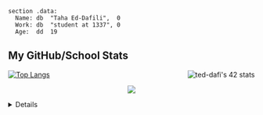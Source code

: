 
```assembly
section .data:
  Name: db  "Taha Ed-Dafili",  0
  Work: db  "student at 1337", 0
  Age:  dd  19
```

## **My GitHub/School Stats**
<a href="https://github.com/oakoudad/badge42"><img align='right' src="https://badge.mediaplus.ma/darkblue/ted-dafi" alt="ted-dafi's 42 stats" /></a>
[![Top Langs](https://github-readme-stats.vercel.app/api/top-langs/?username=Ayg0&theme=ayu-mirage&hide=html,makefile,css)](https://github.com/Ayg0/github-readme-stats)
<p align="center">
  <a href="https://github.com/Ayg0">
    <img src="https://komarev.com/ghpvc/?username=Ayg0&color=blue&style=flat)" />
  </a>
</p>
<details>
<p align="center">
  <a href="https://github.com/Ayg0">
    <img src="http://github-profile-summary-cards.vercel.app/api/cards/profile-details?username=Ayg0&theme=transparent" />
  </a>
  <a href="https://github.com/Ayg0">
    <img src="https://github-readme-streak-stats.herokuapp.com/?user=Ayg0&hide_border=true&card_width=338&theme=transparent" />
  </a>
  <a href="https://github.com/Ayg0">
    <img src="http://github-profile-summary-cards.vercel.app/api/cards/stats?username=Ayg0&theme=transparent" />
  </a>
</p>
</details>
